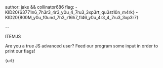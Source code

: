 author: jake && collinator686
flag: 
    - KID20{63771n6_7h3r3_4r3_y0u_4_7ru3_3xp3rt_qu3st10n_m4rk}
    - KID20{800M_y0u_f0und_7h3_r16h7_fl46_y0u_4r3_4_7ru3_3xp3r7}

--

ITEMJS

Are you a true JS advanced user? Feed our program some input in order to print our flags!

{url}